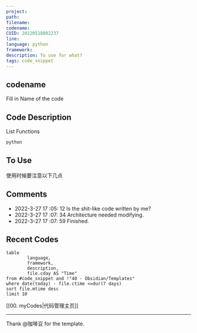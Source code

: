 ```yaml
---
project: 
path: 
filename: 
codename: 
CUID: 20220518002237
line: 
language: python
framework: 
description: To use for what?
tags: code_snippet
---
```


## codename
Fill in Name of the code
## Code Description
List Functions
```python
python
```

## To Use
使用时候要注意以下几点

## Comments
- 2022-3-27 17 :05: 12 Is the shit-like code written by me?
- 2022-3-27 17 :07: 34 Architecture needed modifying. 
- 2022-3-27 17 :07: 59 Finished. 

## Recent Codes
```dataview
table
		language,
 		framework,
		description,
		file.cday AS "Time"
from #code_snippet and !"40 - Obsidian/Templates"
where date(today) - file.ctime <=dur(7 days)
sort file.mtime desc
limit 10
```

[[00. myCodes|代码管理主页]]

---

Thank @咖啡豆 for the template. 